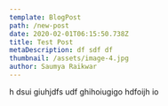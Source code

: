 ```yaml
---
template: BlogPost
path: /new-post
date: 2020-02-01T06:15:50.738Z
title: Test Post
metaDescription: df sdf df
thumbnail: /assets/image-4.jpg
author: Saumya Raikwar
---
```

h dsui giuhjdfs udf ghihoiugigo hdfoijh io
